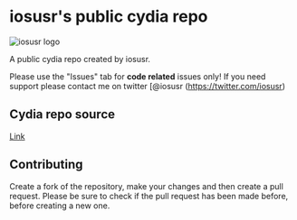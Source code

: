 # iosusr's public cydia repo
![iosusr logo](https://github.com/osxusr/osxusr.github.io/blob/master/CydiaIcon.png)

A public cydia repo created by iosusr.

Please use the "Issues" tab for **code related** issues only! If you need support please contact me on twitter [@iosusr (https://twitter.com/iosusr)

## Cydia repo source
[Link](https://iosusr.cf)

## Contributing

Create a fork of the repository, make your changes and then create a pull request.
Please be sure to check if the pull request has been made before, before creating a new one.

